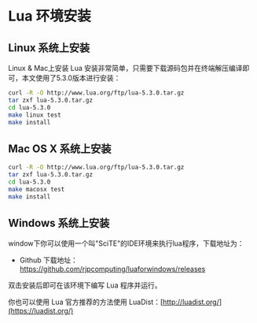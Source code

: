 # Lua 环境安装

## Linux 系统上安装

Linux & Mac上安装 Lua 安装非常简单，只需要下载源码包并在终端解压编译即可，本文使用了5.3.0版本进行安装：

```sh
curl -R -O http://www.lua.org/ftp/lua-5.3.0.tar.gz
tar zxf lua-5.3.0.tar.gz
cd lua-5.3.0
make linux test
make install
```

## Mac OS X 系统上安装

```sh
curl -R -O http://www.lua.org/ftp/lua-5.3.0.tar.gz
tar zxf lua-5.3.0.tar.gz
cd lua-5.3.0
make macosx test
make install
```

## Windows 系统上安装

window下你可以使用一个叫"SciTE"的IDE环境来执行lua程序，下载地址为：

-   Github 下载地址：https://github.com/rjpcomputing/luaforwindows/releases

双击安装后即可在该环境下编写 Lua 程序并运行。

你也可以使用 Lua 官方推荐的方法使用 LuaDist：[http://luadist.org/](https://luadist.org/)

